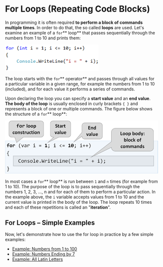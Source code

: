# For Loops (Repeating Code Blocks)

In programming it is often required **to perform a block of commands multiple times**. In order to do that, the so called **loops** are used. Let's examine an example of a `for`** loop** that passes sequentially through the numbers from 1 to 10 and prints them:

![](/assets/chapter-5-images/00.For-loop-01.png)

The loop starts with the `for`** operator** and passes through all values for a particular variable in a given range, for example the numbers from 1 to 10 \(included\), and for each value it performs a series of commands.

Upon declaring the loop you can specify a **start value** and an **end value**. **The body of the loop** is usually enclosed in curly brackets `{ }` and represents a block of one or multiple commands. The figure below shows the structure of a `for`** loop**:

![](/assets/chapter-5-images/00.For-loop-02.png)

In most cases a `for`** loop** is run between `1` and `n` times \(for example from 1 to 10\). The purpose of the loop is to pass sequentially through the numbers 1, 2, 3, …, n and for each of them to perform a particular action. In the example above, the `i` variable accepts values from 1 to 10 and the current value is printed in the body of the loop. The loop repeats 10 times and each of these repetitions is called an "**iteration**".

## For Loops – Simple Examples

Now, let's demonstrate how to use the for loop in practice by a few simple examples:

* [Example: Numbers from 1 to 100](/Content/Chapter-5-1-loops/for-loop/for-loop/example-numbers-from-1-to-100.md)
* [Example: Numbers Ending by 7](/Content/Chapter-5-1-loops/for-loop/for-loop/example-numbers-ending-by-7.md)
* [Example: All Latin Letters](/Content/Chapter-5-1-loops/for-loop/for-loop/example-all-latin-letters.md)
